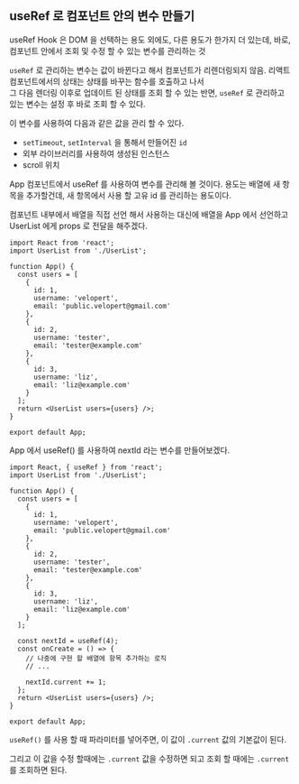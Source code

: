 ## useRef 로 컴포넌트 안의 변수 만들기  

useRef Hook 은 DOM 을 선택하는 용도 외에도, 다른 용도가 한가지 더 있는데, 바로, 컴포넌트 안에서 조회 및 수정 할 수 있는 변수를 관리하는 것   

`useRef` 로 관리하는 변수는 값이 바뀐다고 해서 컴포넌트가 리렌더링되지 않음. 리액트 컴포넌트에서의 상태는 상태를 바꾸는 함수를 호출하고 나서   
그 다음 렌더링 이후로 업데이트 된 상태를 조회 할 수 있는 반면, `useRef` 로 관리하고 있는 변수는 설정 후 바로 조회 할 수 있다.  

이 변수를 사용하여 다음과 같은 값을 관리 할 수 있다.  
 * `setTimeout`, `setInterval` 을 통해서 만들어진 `id`  
 * 외부 라이브러리를 사용하여 생성된 인스턴스  
 * scroll 위치  


App 컴포넌트에서 useRef 를 사용하여 변수를 관리해 볼 것이다. 용도는 배열에 새 항목을 추가할건데, 새 항목에서 사용 할 고유 id 를 관리하는 용도이다.  

컴포넌트 내부에서 배열을 직접 선언 해서 사용하는 대신에 배열을 App 에서 선언하고 UserList 에게 props 로 전달을 해주겠다.   

```
import React from 'react';
import UserList from './UserList';

function App() {
  const users = [
    {
      id: 1,
      username: 'velopert',
      email: 'public.velopert@gmail.com'
    },
    {
      id: 2,
      username: 'tester',
      email: 'tester@example.com'
    },
    {
      id: 3,
      username: 'liz',
      email: 'liz@example.com'
    }
  ];
  return <UserList users={users} />;
}

export default App;
```

App 에서 useRef() 를 사용하여 nextId 라는 변수를 만들어보겠다.   

```
import React, { useRef } from 'react';
import UserList from './UserList';

function App() {
  const users = [
    {
      id: 1,
      username: 'velopert',
      email: 'public.velopert@gmail.com'
    },
    {
      id: 2,
      username: 'tester',
      email: 'tester@example.com'
    },
    {
      id: 3,
      username: 'liz',
      email: 'liz@example.com'
    }
  ];

  const nextId = useRef(4);
  const onCreate = () => {
    // 나중에 구현 할 배열에 항목 추가하는 로직
    // ...

    nextId.current += 1;
  };
  return <UserList users={users} />;
}

export default App;
```

`useRef()` 를 사용 할 때 파라미터를 넣어주면, 이 값이 `.current` 값의 기본값이 된다.  

그리고 이 값을 수정 할때에는 `.current` 값을 수정하면 되고 조회 할 때에는 `.current` 를 조회하면 된다.     

